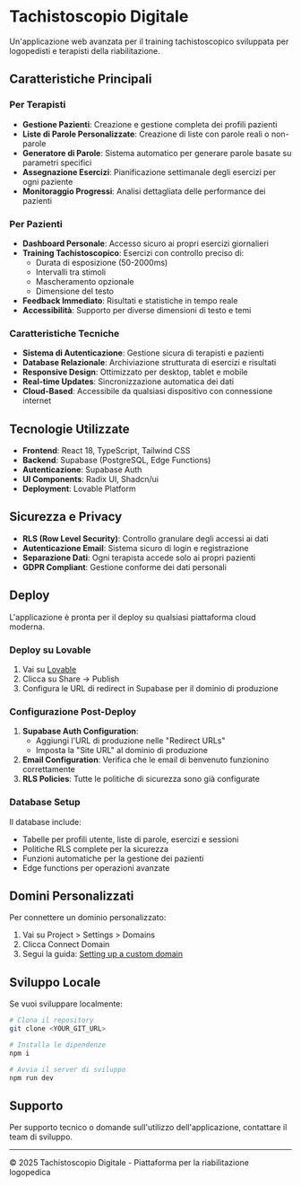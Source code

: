 # Tachistoscopio Digitale

Un'applicazione web avanzata per il training tachistoscopico sviluppata per logopedisti e terapisti della riabilitazione.

## Caratteristiche Principali

### Per Terapisti
- **Gestione Pazienti**: Creazione e gestione completa dei profili pazienti
- **Liste di Parole Personalizzate**: Creazione di liste con parole reali o non-parole
- **Generatore di Parole**: Sistema automatico per generare parole basate su parametri specifici
- **Assegnazione Esercizi**: Pianificazione settimanale degli esercizi per ogni paziente
- **Monitoraggio Progressi**: Analisi dettagliata delle performance dei pazienti

### Per Pazienti
- **Dashboard Personale**: Accesso sicuro ai propri esercizi giornalieri
- **Training Tachistoscopico**: Esercizi con controllo preciso di:
  - Durata di esposizione (50-2000ms)
  - Intervalli tra stimoli
  - Mascheramento opzionale
  - Dimensione del testo
- **Feedback Immediato**: Risultati e statistiche in tempo reale
- **Accessibilità**: Supporto per diverse dimensioni di testo e temi

### Caratteristiche Tecniche
- **Sistema di Autenticazione**: Gestione sicura di terapisti e pazienti
- **Database Relazionale**: Archiviazione strutturata di esercizi e risultati
- **Responsive Design**: Ottimizzato per desktop, tablet e mobile
- **Real-time Updates**: Sincronizzazione automatica dei dati
- **Cloud-Based**: Accessibile da qualsiasi dispositivo con connessione internet

## Tecnologie Utilizzate

- **Frontend**: React 18, TypeScript, Tailwind CSS
- **Backend**: Supabase (PostgreSQL, Edge Functions)
- **Autenticazione**: Supabase Auth
- **UI Components**: Radix UI, Shadcn/ui
- **Deployment**: Lovable Platform

## Sicurezza e Privacy

- **RLS (Row Level Security)**: Controllo granulare degli accessi ai dati
- **Autenticazione Email**: Sistema sicuro di login e registrazione
- **Separazione Dati**: Ogni terapista accede solo ai propri pazienti
- **GDPR Compliant**: Gestione conforme dei dati personali

## Deploy

L'applicazione è pronta per il deploy su qualsiasi piattaforma cloud moderna. 

### Deploy su Lovable
1. Vai su [Lovable](https://lovable.dev/projects/4bfaeec9-edae-4a8b-aaa3-2b5a8110108d)
2. Clicca su Share -> Publish
3. Configura le URL di redirect in Supabase per il dominio di produzione

### Configurazione Post-Deploy
1. **Supabase Auth Configuration**: 
   - Aggiungi l'URL di produzione nelle "Redirect URLs" 
   - Imposta la "Site URL" al dominio di produzione
2. **Email Configuration**: Verifica che le email di benvenuto funzionino correttamente
3. **RLS Policies**: Tutte le politiche di sicurezza sono già configurate

### Database Setup
Il database include:
- Tabelle per profili utente, liste di parole, esercizi e sessioni
- Politiche RLS complete per la sicurezza
- Funzioni automatiche per la gestione dei pazienti
- Edge functions per operazioni avanzate

## Domini Personalizzati

Per connettere un dominio personalizzato:
1. Vai su Project > Settings > Domains
2. Clicca Connect Domain
3. Segui la guida: [Setting up a custom domain](https://docs.lovable.dev/tips-tricks/custom-domain#step-by-step-guide)

## Sviluppo Locale

Se vuoi sviluppare localmente:

```sh
# Clona il repository
git clone <YOUR_GIT_URL>

# Installa le dipendenze
npm i

# Avvia il server di sviluppo
npm run dev
```

## Supporto

Per supporto tecnico o domande sull'utilizzo dell'applicazione, contattare il team di sviluppo.

---

© 2025 Tachistoscopio Digitale - Piattaforma per la riabilitazione logopedica